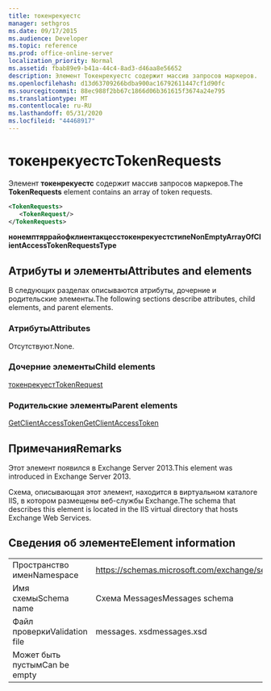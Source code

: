 ```yaml
---
title: токенрекуестс
manager: sethgros
ms.date: 09/17/2015
ms.audience: Developer
ms.topic: reference
ms.prod: office-online-server
localization_priority: Normal
ms.assetid: fbab89e9-b41a-44c4-8ad3-d46aa8e56652
description: Элемент Токенрекуестс содержит массив запросов маркеров.
ms.openlocfilehash: d13d63709266bdba900ac16792611447cf1d90fc
ms.sourcegitcommit: 88ec988f2bb67c1866d06b361615f3674a24e795
ms.translationtype: MT
ms.contentlocale: ru-RU
ms.lasthandoff: 05/31/2020
ms.locfileid: "44468917"
---
```

# <a name="tokenrequests"></a><span data-ttu-id="68818-103">токенрекуестс</span><span class="sxs-lookup"><span data-stu-id="68818-103">TokenRequests</span></span>

<span data-ttu-id="68818-104">Элемент **токенрекуестс** содержит массив запросов маркеров.</span><span class="sxs-lookup"><span data-stu-id="68818-104">The **TokenRequests** element contains an array of token requests.</span></span> 
  
```XML
<TokenRequests>
   <TokenRequest/>
</TokenRequests>
```

 <span data-ttu-id="68818-105">**нонемптяррайофклиентакцесстокенрекуестстипе**</span><span class="sxs-lookup"><span data-stu-id="68818-105">**NonEmptyArrayOfClientAccessTokenRequestsType**</span></span>
## <a name="attributes-and-elements"></a><span data-ttu-id="68818-106">Атрибуты и элементы</span><span class="sxs-lookup"><span data-stu-id="68818-106">Attributes and elements</span></span>

<span data-ttu-id="68818-107">В следующих разделах описываются атрибуты, дочерние и родительские элементы.</span><span class="sxs-lookup"><span data-stu-id="68818-107">The following sections describe attributes, child elements, and parent elements.</span></span>
  
### <a name="attributes"></a><span data-ttu-id="68818-108">Атрибуты</span><span class="sxs-lookup"><span data-stu-id="68818-108">Attributes</span></span>

<span data-ttu-id="68818-109">Отсутствуют.</span><span class="sxs-lookup"><span data-stu-id="68818-109">None.</span></span>
  
### <a name="child-elements"></a><span data-ttu-id="68818-110">Дочерние элементы</span><span class="sxs-lookup"><span data-stu-id="68818-110">Child elements</span></span>

[<span data-ttu-id="68818-111">токенрекуест</span><span class="sxs-lookup"><span data-stu-id="68818-111">TokenRequest</span></span>](tokenrequest.md)
  
### <a name="parent-elements"></a><span data-ttu-id="68818-112">Родительские элементы</span><span class="sxs-lookup"><span data-stu-id="68818-112">Parent elements</span></span>

[<span data-ttu-id="68818-113">GetClientAccessToken</span><span class="sxs-lookup"><span data-stu-id="68818-113">GetClientAccessToken</span></span>](getclientaccesstoken.md)
  
## <a name="remarks"></a><span data-ttu-id="68818-114">Примечания</span><span class="sxs-lookup"><span data-stu-id="68818-114">Remarks</span></span>

<span data-ttu-id="68818-115">Этот элемент появился в Exchange Server 2013.</span><span class="sxs-lookup"><span data-stu-id="68818-115">This element was introduced in Exchange Server 2013.</span></span>
  
<span data-ttu-id="68818-116">Схема, описывающая этот элемент, находится в виртуальном каталоге IIS, в котором размещены веб-службы Exchange.</span><span class="sxs-lookup"><span data-stu-id="68818-116">The schema that describes this element is located in the IIS virtual directory that hosts Exchange Web Services.</span></span>
  
## <a name="element-information"></a><span data-ttu-id="68818-117">Сведения об элементе</span><span class="sxs-lookup"><span data-stu-id="68818-117">Element information</span></span>

|||
|:-----|:-----|
|<span data-ttu-id="68818-118">Пространство имен</span><span class="sxs-lookup"><span data-stu-id="68818-118">Namespace</span></span>  <br/> |https://schemas.microsoft.com/exchange/services/2006/messages  <br/> |
|<span data-ttu-id="68818-119">Имя схемы</span><span class="sxs-lookup"><span data-stu-id="68818-119">Schema name</span></span>  <br/> |<span data-ttu-id="68818-120">Схема Messages</span><span class="sxs-lookup"><span data-stu-id="68818-120">Messages schema</span></span>  <br/> |
|<span data-ttu-id="68818-121">Файл проверки</span><span class="sxs-lookup"><span data-stu-id="68818-121">Validation file</span></span>  <br/> |<span data-ttu-id="68818-122">messages. xsd</span><span class="sxs-lookup"><span data-stu-id="68818-122">messages.xsd</span></span>  <br/> |
|<span data-ttu-id="68818-123">Может быть пустым</span><span class="sxs-lookup"><span data-stu-id="68818-123">Can be empty</span></span>  <br/> ||
   

